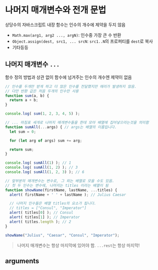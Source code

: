 # 나머지 매개변수와 전개 문법
상당수의 자바스크립트 내장 함수는 인수의 개수에 제약을 두지 않음
- `Math.max(arg1, arg2 ..., argN)`: 인수중 가장 큰 수 반환
- `Object.assign(dest, src1, ... srcN`: `src1..N`의 프로퍼티를 `dest`로 복사
- 기타등등

## 나머지 매개변수 `...`
함수 정의 방법과 상관 없이 함수에 넘겨주는 인수의 개수엔 제약이 없음
```javascript
// 인수를 두개만 받게 하고 더 많은 인수를 전달했지만 에러가 발생하지 않음.
// 다만 반환 값은 처음 두개의 인수만 사용
function sum(a, b) {
  return a + b;
}

console.log( sum(1, 2, 3, 4, 5) );

// ... 마침표 세개로 나머지 매개변수들을 한데 모아 배열에 집어넣으라는것을 의미함
function sumAll(...args) { // args는 배열의 이름입니다.
  let sum = 0;

  for (let arg of args) sum += arg;

  return sum;
}

console.log( sumAll(1) ); // 1
console.log( sumAll(1, 2) ); // 3
console.log( sumAll(1, 2, 3) ); // 6

// 앞부분의 매개변수는 변수로, 그 외는 배열로 모을 수도 있음.
// 첫 두 인수는 변수에, 나머지는 titles 이라는 배열이 됨
function showName(firstName, lastName, ...titles) {
  alert( firstName + ' ' + lastName ); // Julius Caesar

  // 나머지 인수들은 배열 titles의 요소가 됩니다.
  // titles = ["Consul", "Imperator"]
  alert( titles[0] ); // Consul
  alert( titles[1] ); // Imperator
  alert( titles.length ); // 2
}

showName("Julius", "Caesar", "Consul", "Imperator");
```
> 나머지 매개변수는 항상 마지막에 있어야 함. `...rest`는 항상 마지막!

## arguments 
